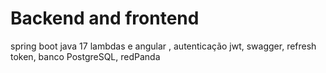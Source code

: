 # Backend and frontend
spring boot java 17 lambdas e angular 
, autenticação jwt, swagger, refresh token, banco PostgreSQL, redPanda
